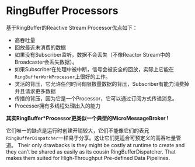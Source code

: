 # RingBuffer Processors

基于RingBuffer的Reactive Stream Processor优点如下：

* 高吞吐量
* 回放最近未消费的数据
 * 如果没有Subscriber监听，数据不会丢失（不像Reactor Stream中的Broadcaster会丢失数据）。
 * 如果Subscriber在处理中被中断，信号会被安全的回放，实际上它能在`RingBufferWorkProcessor`上很好的工作。
* 灵活的背压，它允许任何时间有限数量数据的背压，Subscriber有能力消费掉并且请求更多数据
* 传播的背压，因为它是一个Processor，它可以通过订阅方式传递消息。
* Processer拥有多线程处理出入的能力

**其实RingBuffer*Processor更类似一个典型的MicroMessageBroker !**

它们唯一的缺点是运行时创建开销较大，它们不能像它们的表兄`RingBufferDispatcher`一样易于分享。这让它们更适合可预定义的高吞吐量管道。
Their only drawbacks is they might be costly at runtime to create and they can’t be shared as easily as its cousin RingBufferDispatcher. That makes them suited for High-Throughput Pre-defined Data Pipelines.


